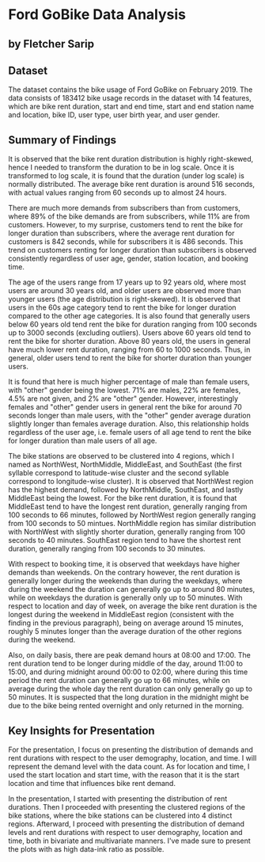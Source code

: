 # Ford GoBike Data Analysis
## by Fletcher Sarip


## Dataset

The dataset contains the bike usage of Ford GoBike on February 2019. The data consists of 183412 bike usage records in the dataset with 14 features, which are bike rent duration, start and end time, start and end station name and location, bike ID, user type, user birth year, and user gender.

## Summary of Findings

It is observed that the bike rent duration distribution is highly right-skewed, hence I needed to transform the duration to be in log scale. Once it is transformed to log scale, it is found that the duration (under log scale) is normally distributed. The average bike rent duration is around 516 seconds, with actual values ranging from 60 seconds up to almost 24 hours.

There are much more demands from subscribers than from customers, where 89% of the bike demands are from subscribers, while 11% are from customers. However, to my surprise, customers tend to rent the bike for longer duration than subscribers, where the average rent duration for customers is 842 seconds, while for subscribers it is 486 seconds. This trend on customers renting for longer duration than subscribers is observed consistently regardless of user age, gender, station location, and booking time.

The age of the users range from 17 years up to 92 years old, where most users are around 30 years old, and older users are observed more than younger users (the age distribution is right-skewed). It is observed that users in the 60s age category tend to rent the bike for longer duration compared to the other age categories. It is also found that generally users below 60 years old tend rent the bike for duration ranging from 100 seconds up to 3000 seconds (excluding outliers). Users above 60 years old tend to rent the bike for shorter duration. Above 80 years old, the users in general have much lower rent duration, ranging from 60 to 1000 seconds. Thus, in general, older users tend to rent the bike for shorter duration than younger users.

It is found that here is much higher percentage of male than female users, with "other" gender being the lowest. 71% are males, 22% are females, 4.5% are not given, and 2% are "other" gender. However, interestingly females and "other" gender users in general rent the bike for around 70 seconds longer than male users, with the "other" gender average duration slightly longer than females average duration. Also, this relationship holds regardless of the user age, i.e. female users of all age tend to rent the bike for longer duration than male users of all age.

The bike stations are observed to be clustered into 4 regions, which I named as NorthWest, NorthMiddle, MiddleEast, and SouthEast (the first syllable correspond to latitude-wise cluster and the second syllable correspond to longitude-wise cluster). It is observed that NorthWest region has the highest demand, followed by NorthMiddle, SouthEast, and lastly MiddleEast being the lowest. For the bike rent duration, it is found that MiddleEast tend to have the longest rent duration, generally ranging from 100 seconds to 66 minutes, followed by NorthWest region generally ranging from 100 seconds to 50 mintues. NorthMiddle region has similar distribution with NorthWest with slightly shorter duration, generally ranging from 100 seconds to 40 minutes. SouthEast region tend to have the shortest rent duration, generally ranging from 100 seconds to 30 minutes.

With respect to booking time, it is observed that weekdays have higher demands than weekends. On the contrary however, the rent duration is generally longer during the weekends than during the weekdays, where during the weekend the duration can generally go up to around 80 minutes, while on weekdays the duration is generally only up to 50 minutes. With respect to location and day of week, on average the bike rent duration is the longest during the weekend in MiddleEast region (consistent with the finding in the previous paragraph), being on average around 15 minutes, roughly 5 minutes longer than the average duration of the other regions during the weekend.

Also, on daily basis, there are peak demand hours at 08:00 and 17:00. The rent duration tend to be longer during middle of the day, around 11:00 to 15:00, and during midnight around 00:00 to 02:00, where during this time period the rent duration can generally go up to 66 minutes, while on average during the whole day the rent duration can only generally go up to 50 minutes. It is suspected that the long duration in the midnight might be due to the bike being rented overnight and only returned in the morning.

## Key Insights for Presentation

For the presentation, I focus on presenting the distribution of demands and rent durations with respect to the user demography, location, and time. I will represent the demand level with the data count. As for location and time, I used the start location and start time, with the reason that it is the start location and time that influences bike rent demand.

In the presentation, I started with presenting the distribution of rent durations. Then I proceeded with presenting the clustered regions of the bike stations, where the bike stations can be clustered into 4 distinct regions. Afterward, I proceed with presenting the distribution of demand levels and rent durations with respect to user demography, location and time, both in bivariate and multivariate manners. I've made sure to present the plots with as high data-ink ratio as possible.